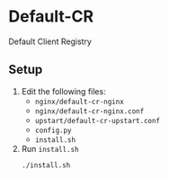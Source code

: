 # Default-CR
Default Client Registry

## Setup
1. Edit the following files:
    * ```nginx/default-cr-nginx```
    * ```nginx/default-cr-nginx.conf```
    * ```upstart/default-cr-upstart.conf```
    * ```config.py```
    * ```install.sh```
2. Run ```install.sh```
    ```
    ./install.sh
    ```
